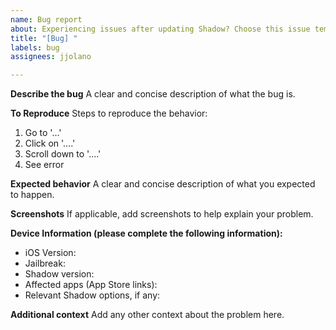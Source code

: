 ```yaml
---
name: Bug report
about: Experiencing issues after updating Shadow? Choose this issue template. Do not report detection issues, unless it works when downgrading Shadow.
title: "[Bug] "
labels: bug
assignees: jjolano

---
```


**Describe the bug**
A clear and concise description of what the bug is.

**To Reproduce**
Steps to reproduce the behavior:
1. Go to '...'
2. Click on '....'
3. Scroll down to '....'
4. See error

**Expected behavior**
A clear and concise description of what you expected to happen.

**Screenshots**
If applicable, add screenshots to help explain your problem.

**Device Information (please complete the following information):**
 - iOS Version: 
 - Jailbreak:
 - Shadow version:
 - Affected apps (App Store links):
 - Relevant Shadow options, if any:

**Additional context**
Add any other context about the problem here.
